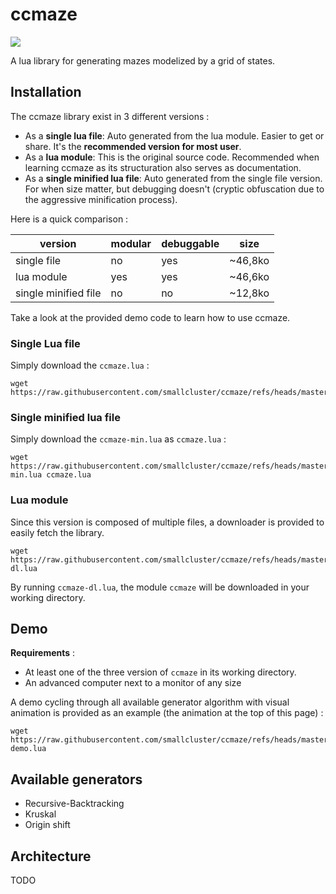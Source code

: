 # ccmaze

![](imgs/header.webp?raw=true)

A lua library for generating mazes modelized by a grid of states. 

## Installation

The ccmaze library exist in 3 different versions :

- As a **single lua file**: Auto generated from the lua module. Easier to get or share. It's the **recommended version for most user**.
- As a **lua module**: This is the original source code. Recommended when learning ccmaze as its structuration also serves as documentation.
- As a **single minified lua file**: Auto generated from the single file version. For when size matter, but debugging doesn't (cryptic obfuscation due to the aggressive minification process).

Here is a quick comparison :

| version              | modular | debuggable | size    |
| -------------------- | ------- | ---------- | ------- |
| single file          | no      | yes        | ~46,8ko |
| lua module           | yes     | yes        | ~46,6ko |
| single minified file | no      | no         | ~12,8ko |

Take a look at the provided demo code to learn how to use ccmaze.

### Single Lua file

Simply download the `ccmaze.lua` :

```shell
wget https://raw.githubusercontent.com/smallcluster/ccmaze/refs/heads/master/ccmaze.lua
```

### Single minified lua file 

Simply download the `ccmaze-min.lua` as `ccmaze.lua` :

```shell
wget https://raw.githubusercontent.com/smallcluster/ccmaze/refs/heads/master/ccmaze-min.lua ccmaze.lua
```

### Lua module

Since this version is composed of multiple files, a downloader is provided to easily fetch the library.

```shell
wget https://raw.githubusercontent.com/smallcluster/ccmaze/refs/heads/master/ccmaze-dl.lua
```

By running `ccmaze-dl.lua`, the module `ccmaze` will be downloaded in your working directory.

## Demo

**Requirements** :

- At least one of the three version of `ccmaze` in its working directory.
- An advanced computer next to a monitor of any size

A demo cycling through all available generator algorithm with visual animation is provided as an example (the animation at the top of this page) :

```shell
wget https://raw.githubusercontent.com/smallcluster/ccmaze/refs/heads/master/ccmaze-demo.lua
```

## Available generators

- Recursive-Backtracking
- Kruskal
- Origin shift

## Architecture

TODO

